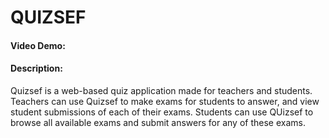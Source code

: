 # QUIZSEF
#### Video Demo: 
#### Description:

Quizsef is a web-based quiz application made for teachers and students. Teachers can use Quizsef to make exams
for students to answer, and view student submissions of each of their exams. Students can use QUizsef to browse
all available exams and submit answers for any of these exams.

